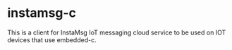 # instamsg-c
This is a client for InstaMsg IoT messaging cloud service to be used on IOT devices that use embedded-c.

